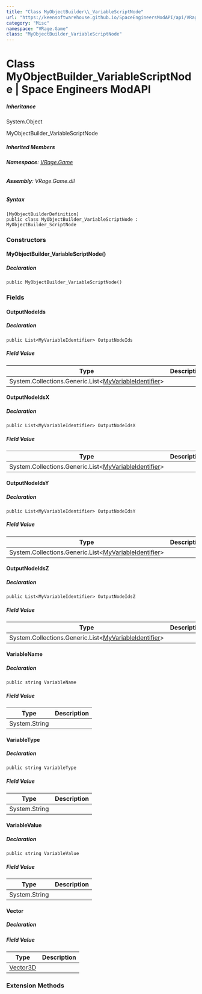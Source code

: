```yaml
---
title: "Class MyObjectBuilder\\_VariableScriptNode"
url: "https://keensoftwarehouse.github.io/SpaceEngineersModAPI/api/VRage.Game.MyObjectBuilder_VariableScriptNode.html"
category: "Misc"
namespace: "VRage.Game"
class: "MyObjectBuilder_VariableScriptNode"
---
```


# Class MyObjectBuilder\_VariableScriptNode | Space Engineers ModAPI

##### Inheritance

System.Object

MyObjectBuilder\_VariableScriptNode

##### Inherited Members

###### **Namespace**: [VRage.Game](https://keensoftwarehouse.github.io/SpaceEngineersModAPI/api/VRage.Game.html)

###### **Assembly**: VRage.Game.dll

##### Syntax

```
[MyObjectBuilderDefinition]
public class MyObjectBuilder_VariableScriptNode : MyObjectBuilder_ScriptNode
```

### Constructors

#### MyObjectBuilder\_VariableScriptNode()

##### Declaration

```
public MyObjectBuilder_VariableScriptNode()
```

### Fields

#### OutputNodeIds

##### Declaration

```
public List<MyVariableIdentifier> OutputNodeIds
```

##### Field Value

| Type | Description |
| --- | --- |
| System.Collections.Generic.List<[MyVariableIdentifier](https://keensoftwarehouse.github.io/SpaceEngineersModAPI/api/VRage.Game.MyVariableIdentifier.html)\> |     |

#### OutputNodeIdsX

##### Declaration

```
public List<MyVariableIdentifier> OutputNodeIdsX
```

##### Field Value

| Type | Description |
| --- | --- |
| System.Collections.Generic.List<[MyVariableIdentifier](https://keensoftwarehouse.github.io/SpaceEngineersModAPI/api/VRage.Game.MyVariableIdentifier.html)\> |     |

#### OutputNodeIdsY

##### Declaration

```
public List<MyVariableIdentifier> OutputNodeIdsY
```

##### Field Value

| Type | Description |
| --- | --- |
| System.Collections.Generic.List<[MyVariableIdentifier](https://keensoftwarehouse.github.io/SpaceEngineersModAPI/api/VRage.Game.MyVariableIdentifier.html)\> |     |

#### OutputNodeIdsZ

##### Declaration

```
public List<MyVariableIdentifier> OutputNodeIdsZ
```

##### Field Value

| Type | Description |
| --- | --- |
| System.Collections.Generic.List<[MyVariableIdentifier](https://keensoftwarehouse.github.io/SpaceEngineersModAPI/api/VRage.Game.MyVariableIdentifier.html)\> |     |

#### VariableName

##### Declaration

```
public string VariableName
```

##### Field Value

| Type | Description |
| --- | --- |
| System.String |     |

#### VariableType

##### Declaration

```
public string VariableType
```

##### Field Value

| Type | Description |
| --- | --- |
| System.String |     |

#### VariableValue

##### Declaration

```
public string VariableValue
```

##### Field Value

| Type | Description |
| --- | --- |
| System.String |     |

#### Vector

##### Declaration

##### Field Value

| Type | Description |
| --- | --- |
| [Vector3D](https://keensoftwarehouse.github.io/SpaceEngineersModAPI/api/VRageMath.Vector3D.html) |     |

### Extension Methods